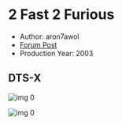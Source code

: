 # 2 Fast 2 Furious

* Author: aron7awol
* [Forum Post](https://www.avsforum.com/threads/bass-eq-for-filtered-movies.2995212/post-56898642)
* Production Year: 2003

## DTS-X

![img 0](https://i.imgur.com/TRIM1c0.jpg)

![img 0](https://i.imgur.com/s1wOI7i.png)

